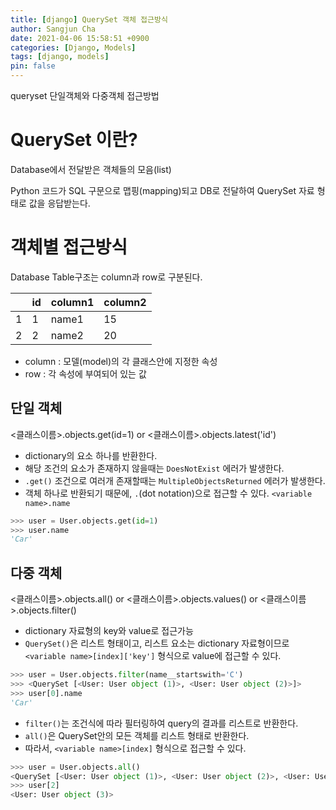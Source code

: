 ```yaml
---
title: [django] QuerySet 객체 접근방식
author: Sangjun Cha
date: 2021-04-06 15:58:51 +0900
categories: [Django, Models]
tags: [django, models]
pin: false
---
```


queryset 단일객체와 다중객체 접근방법

# QuerySet 이란?

Database에서 전달받은 객체들의 모음(list)

Python 코드가 SQL 구문으로 맵핑(mapping)되고 DB로 전달하여 QuerySet 자료 형태로 값을 응답받는다.

# 객체별 접근방식
Database Table구조는 column과 row로 구분된다.

||id|column1|column2|
|---|---|---|---|
|1|1|name1|15|
|2|2|name2|20|

- column : 모델(model)의 각 클래스안에 지정한 속성
- row : 각 속성에 부여되어 있는 값

## 단일 객체

<클래스이름>.objects.get(id=1) or <클래스이름>.objects.latest('id')

- dictionary의 요소 하나를 반환한다.
- 해당 조건의 요소가 존재하지 않을때는 `DoesNotExist` 에러가 발생한다. 
- `.get()` 조건으로 여러개 존재할때는 `MultipleObjectsReturned` 에러가 발생한다.
- 객체 하나로 반환되기 때문에, `.`(dot notation)으로 접근할 수 있다. `<variable name>.name`

```python
>>> user = User.objects.get(id=1)
>>> user.name
'Car'
```

## 다중 객체

<클래스이름>.objects.all() or <클래스이름>.objects.values() or <클래스이름>.objects.filter()

- dictionary 자료형의 key와 value로 접근가능
- `QuerySet()`은 리스트 형태이고, 리스트 요소는 dictionary 자료형이므로 `<variable name>[index]['key']` 형식으로 value에 접근할 수 있다.

```python
>>> user = User.objects.filter(name__startswith='C')
>>> <QuerySet [<User: User object (1)>, <User: User object (2)>]>
>>> user[0].name
'Car'
```

- `filter()`는 조건식에 따라 필터링하여 query의 결과를 리스트로 반환한다.
- `all()`은 QuerySet안의 모든 객체를 리스트 형태로 반환한다.
- 따라서, `<variable name>[index]` 형식으로 접근할 수 있다.

```python
>>> user = User.objects.all()
<QuerySet [<User: User object (1)>, <User: User object (2)>, <User: User object (3)>]>
>>> user[2]
<User: User object (3)>
```